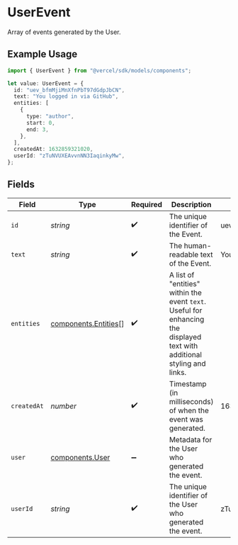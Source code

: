 # UserEvent

Array of events generated by the User.

## Example Usage

```typescript
import { UserEvent } from "@vercel/sdk/models/components";

let value: UserEvent = {
  id: "uev_bfmMjiMnXfnPbT97dGdpJbCN",
  text: "You logged in via GitHub",
  entities: [
    {
      type: "author",
      start: 0,
      end: 3,
    },
  ],
  createdAt: 1632859321020,
  userId: "zTuNVUXEAvvnNN3IaqinkyMw",
};
```

## Fields

| Field                                                                                                                    | Type                                                                                                                     | Required                                                                                                                 | Description                                                                                                              | Example                                                                                                                  |
| ------------------------------------------------------------------------------------------------------------------------ | ------------------------------------------------------------------------------------------------------------------------ | ------------------------------------------------------------------------------------------------------------------------ | ------------------------------------------------------------------------------------------------------------------------ | ------------------------------------------------------------------------------------------------------------------------ |
| `id`                                                                                                                     | *string*                                                                                                                 | :heavy_check_mark:                                                                                                       | The unique identifier of the Event.                                                                                      | uev_bfmMjiMnXfnPbT97dGdpJbCN                                                                                             |
| `text`                                                                                                                   | *string*                                                                                                                 | :heavy_check_mark:                                                                                                       | The human-readable text of the Event.                                                                                    | You logged in via GitHub                                                                                                 |
| `entities`                                                                                                               | [components.Entities](../../models/components/entities.md)[]                                                             | :heavy_check_mark:                                                                                                       | A list of "entities" within the event `text`. Useful for enhancing the displayed text with additional styling and links. |                                                                                                                          |
| `createdAt`                                                                                                              | *number*                                                                                                                 | :heavy_check_mark:                                                                                                       | Timestamp (in milliseconds) of when the event was generated.                                                             | 1632859321020                                                                                                            |
| `user`                                                                                                                   | [components.User](../../models/components/user.md)                                                                       | :heavy_minus_sign:                                                                                                       | Metadata for the User who generated the event.                                                                           |                                                                                                                          |
| `userId`                                                                                                                 | *string*                                                                                                                 | :heavy_check_mark:                                                                                                       | The unique identifier of the User who generated the event.                                                               | zTuNVUXEAvvnNN3IaqinkyMw                                                                                                 |